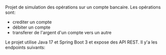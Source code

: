 Projet de simulation des opérations sur un compte bancaire.
Les opérations sont: 
  - crediter un compte
  - débiter un compte
  - transferer de l'argent d'un compte vers un autre

Le projet utilise Java 17 et Spring Boot 3 et expose des API REST.
Il y'a les endpoints suivants: 
